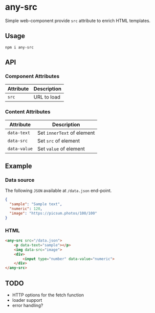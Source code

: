 # any-src
Simple web-component provide `src` attribute to enrich HTML templates.

## Usage
```shell
npm i any-src
```

## API
### Component Attributes

| Attribute | Description |
| --- | --- |
| `src` | URL to load |

### Content Attributes

| Attribute | Description |
| --- | --- |
| `data-text` | Set `innerText` of element |
| `data-src` | Set `src` of element |
| `data-value` | Set `value` of element |


## Example
### Data source
The following `JSON` available at `/data.json` end-point.
```json
{
  "sample": "Sample text",
  "numeric": 120,
  "image": "https://picsum.photos/100/100"
}
```

### HTML
```html
<any-src src="/data.json">
    <p data-text="sample"></p>
    <img data-src="image">
    <div>
        <input type="number" data-value="numeric">
    </div>
</any-src>
```

## TODO
* HTTP options for the fetch function
* loader support
* error handling?
